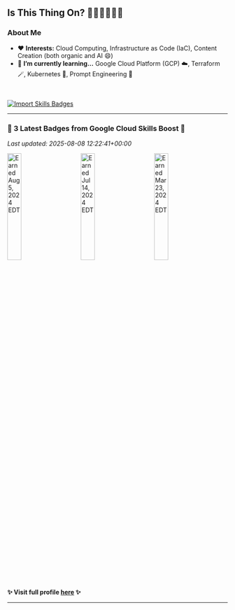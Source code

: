 ## Is This Thing On? 🎤👩🏾‍💻🎸🎶

### **About Me**

-   ❤️ **Interests:** Cloud Computing, Infrastructure as Code (IaC), Content Creation (both organic and AI 😄)
-   🌱 **I’m currently learning...** Google Cloud Platform (GCP) ☁️, Terraform 🪄, Kubernetes 🎼, Prompt Engineering 🔑

<br />

[![Import Skills Badges](https://github.com/olubabs01a/olubabs01a/actions/workflows/import-badges.yaml/badge.svg)](https://github.com/olubabs01a/olubabs01a/actions/workflows/import-badges.yaml)
<!-- start latest badges --><hr />
### **&#127882; 3 Latest Badges from Google Cloud Skills Boost &#127882;**
_Last updated: 2025-08-08 12:22:41+00:00_

<a class="badge-image" href="https://www.cloudskillsboost.google/public_profiles/fc3664f8-a8c5-455e-8904-9864b81d66d5/badges/10399458"><img role="presentation" src="https://cdn.qwiklabs.com/KDwgDpMgKON24iW8eDqc%2FvmuMoq%2FMP2NMk8NpaPLiyE%3D" title="Earned Aug 5, 2024 EDT" width="25%"/></a>&emsp;&emsp;&emsp;<a class="badge-image" href="https://www.cloudskillsboost.google/public_profiles/fc3664f8-a8c5-455e-8904-9864b81d66d5/badges/9849608"><img role="presentation" src="https://cdn.qwiklabs.com/o3vvQUlhdeUttI4qFkalaySen%2BXT4d1j%2FkELDMem7nw%3D" title="Earned Jul 14, 2024 EDT" width="25%"/></a>&emsp;&emsp;&emsp;<a class="badge-image" href="https://www.cloudskillsboost.google/public_profiles/fc3664f8-a8c5-455e-8904-9864b81d66d5/badges/8420675"><img role="presentation" src="https://cdn.qwiklabs.com/GDVGByqhjlVp6OOvMLuEfCXvSAFBh33BQ2IvLZFaO6A%3D" title="Earned Mar 23, 2024 EDT" width="25%"/></a>&emsp;&emsp;&emsp;

#### &#10024; Visit full profile [here](https://bit.ly/gcp-bab501a) &#10024;<hr /><!-- end latest badges -->

<!--
### **Misc Me**

-   📺 **I’m currently watching...** African Cup of Nations 🌍⚽🏆 (AFCON)

-->

<!--
- 🔭 I’m currently working on ...
- 👯 I’m looking to collaborate on ...
- 🤔 I’m looking for help with ...
- 💬 Ask me about ...
- 📫 How to reach me: ...
- ⚡ Fun fact: ... https://open.spotify.com/playlist/2qDeN9tTivnkPsYR7IpkRG
-->
